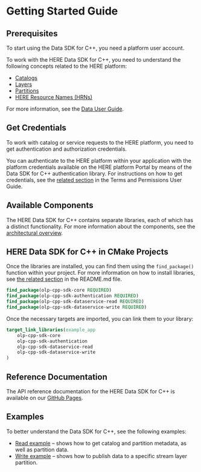 # Getting Started Guide

## Prerequisites

To start using the Data SDK for C++, you need a platform user account.

To work with the HERE Data SDK for C++, you need to understand the following concepts related to the HERE platform:

- [Catalogs](https://developer.here.com/olp/documentation/data-user-guide/portal/layers/catalogs.html)
- [Layers](https://developer.here.com/olp/documentation/data-user-guide/portal/layers/layers.html)
- [Partitions](https://developer.here.com/olp/documentation/data-user-guide/portal/layers/partitions.html)
- [HERE Resource Names (HRNs)](https://developer.here.com/olp/documentation/data-user-guide/shared_content/topics/olp/concepts/hrn.html)

For more information, see the [Data User Guide](https://developer.here.com/olp/documentation/data-user-guide/index.html).

## Get Credentials

To work with catalog or service requests to the HERE platform, you need to get authentication and authorization credentials.

You can authenticate to the HERE platform within your application with the platform credentials available on the HERE platform Portal by means of the Data SDK for C++ authentication library. For instructions on how to get credentials, see the [related section](https://developer.here.com/olp/documentation/access-control/user-guide/topics/get-credentials.html) in the Terms and Permissions User Guide.

## Available Components

The HERE Data SDK for C++ contains separate libraries, each of which has a distinct functionality. For more information about the components, see the [architectural overview](OverallArchitecture.md).

## HERE Data SDK for C++ in CMake Projects

Once the libraries are installed, you can find them using the `find_package()` function within your project. For more information on how to install libraries, see [the related section](../README.md#install-the-sdk) in the README.md file.

```CMake
find_package(olp-cpp-sdk-core REQUIRED)
find_package(olp-cpp-sdk-authentication REQUIRED)
find_package(olp-cpp-sdk-dataservice-read REQUIRED)
find_package(olp-cpp-sdk-dataservice-write REQUIRED)
```

Once the necessary targets are imported, you can link them to your library:

```CMake
target_link_libraries(example_app
    olp-cpp-sdk-core
    olp-cpp-sdk-authentication
    olp-cpp-sdk-dataservice-read
    olp-cpp-sdk-dataservice-write
)
```

## Reference Documentation

The API reference documentation for the HERE Data SDK for C++ is available on our [GitHub Pages](https://heremaps.github.io/here-olp-sdk-cpp/).

## Examples

To better understand the Data SDK for C++, see the following examples:

- [Read example](dataservice-read-catalog-example.md) &ndash; shows how to get catalog and partition metadata, as well as partition data.
- [Write example](dataservice-write-example.md) &ndash; shows how to publish data to a specific stream layer partition.
